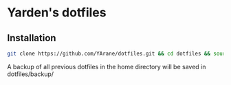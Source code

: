 # Yarden's dotfiles

## Installation

```bash
git clone https://github.com/YArane/dotfiles.git && cd dotfiles && source install.sh
```

A backup of all previous dotfiles in the home directory will be saved in dotfiles/backup/
